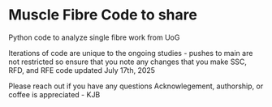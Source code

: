 # Muscle Fibre Code to share
Python code to analyze single fibre work from UoG

Iterations of code are unique to the ongoing studies - pushes to main are not restricted so ensure that you note any changes that you make
SSC, RFD, and RFE code updated July 17th, 2025

Please reach out if you have any questions
Acknowlegement, authorship, or coffee is appreciated
    - KJB